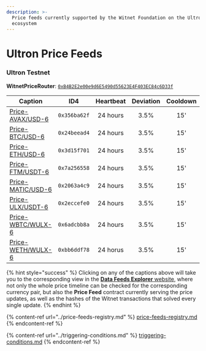 ```yaml
---
description: >-
  Price feeds currently supported by the Witnet Foundation on the Ultron
  ecosystem
---
```


# Ultron Price Feeds

### Ultron Testnet

**WitnetPriceRouter**: [`0xB4B2E2e00e9d6E5490d55623E4F403EC84c6D33f`](https://explorer.ultron-dev.io/address/0xB4B2E2e00e9d6E5490d55623E4F403EC84c6D33f)

| **Caption**                                                                        | **ID4**      | **Heartbeat** | **Deviation** | **Cooldown** |
| ---------------------------------------------------------------------------------- | ------------ | :-----------: | :-----------: | :----------: |
| [Price-AVAX/USD-6](https://feeds.witnet.io/ultron/ultron-testnet\_avax-usd\_6)     | `0x356ba62f` |    24 hours   |      3.5%     |      15'     |
| [Price-BTC/USD-6](https://feeds.witnet.io/ultron/ultron-testnet\_btc-usd\_6)       | `0x24beead4` |    24 hours   |      3.5%     |      15'     |
| [Price-ETH/USD-6](https://feeds.witnet.io/ultron/ultron-testnet\_eth-usd\_6)       | `0x3d15f701` |    24 hours   |      3.5%     |      15'     |
| [Price-FTM/USDT-6](https://feeds.witnet.io/ultron/ultron-testnet\_ftm-usdt\_6)     | `0x7a256558` |    24 hours   |      3.5%     |      15'     |
| [Price-MATIC/USD-6](https://feeds.witnet.io/ultron/ultron-testnet\_matic-usd\_6)   | `0x2063a4c9` |    24 hours   |      3.5%     |      15'     |
| [Price-ULX/USDT-6](https://feeds.witnet.io/smartbch/ultron-testnet\_ulx-usdt\_6)   | `0x2eccefe0` |    24 hours   |      3.5%     |      15'     |
| [Price-WBTC/WULX-6](https://feeds.witnet.io/smartbch/ultron-testnet\_wbtc-wulx\_6) | `0x6adcbb8a` |    24 hours   |      3.5%     |      15'     |
| [Price-WETH/WULX-6](https://feeds.witnet.io/smartbch/ultron-testnet\_weth-wulx\_6) | `0xbb6ddf78` |    24 horus   |      3.5%     |      15'     |

{% hint style="success" %}
Clicking on any of the captions above will take you to the corresponding view in the [**Data Feeds Explorer** website](https://feeds.witnet.io), where not only the whole price timeline can be checked for the corresponding currency pair, but also the **Price Feed** contract currently serving the price updates, as well as the hashes of the Witnet transactions that solved every single update.
{% endhint %}

{% content-ref url="../price-feeds-registry.md" %}
[price-feeds-registry.md](../price-feeds-registry.md)
{% endcontent-ref %}

{% content-ref url="../triggering-conditions.md" %}
[triggering-conditions.md](../triggering-conditions.md)
{% endcontent-ref %}
